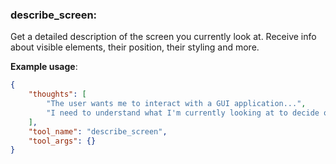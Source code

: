 ### describe_screen:
Get a detailed description of the screen you currently look at.
Receive info about visible elements, their position, their styling and more.

**Example usage**:
~~~json
{
    "thoughts": [
        "The user wants me to interact with a GUI application...",
        "I need to understand what I'm currently looking at to decide on the best action...",
    ],
    "tool_name": "describe_screen",
    "tool_args": {}
}
~~~
